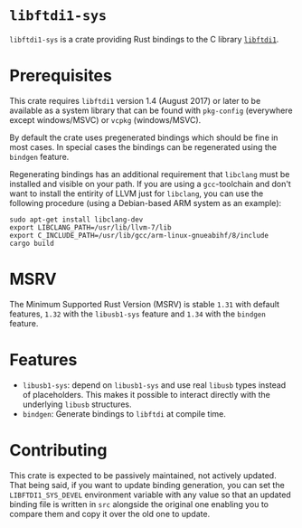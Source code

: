 # `libftdi1-sys`
`libftdi1-sys` is a crate providing Rust bindings to the C library
[`libftdi1`](https://www.intra2net.com/en/developer/libftdi/index.php).

# Prerequisites
This crate requires `libftdi1` version 1.4 (August 2017) or later to be available as a system library
that can be found with `pkg-config` (everywhere except windows/MSVC) or `vcpkg` (windows/MSVC).

By default the crate uses pregenerated bindings which should be fine in most cases.
In special cases the bindings can be regenerated using the `bindgen` feature.

Regenerating bindings has an additional requirement that 
  `libclang` must be installed and visible on your path. If you are using a
  `gcc`-toolchain and don't want to install the entirity of LLVM just for
  `libclang`, you can use the following procedure (using a Debian-based
  ARM system as an example):

  ```
  sudo apt-get install libclang-dev
  export LIBCLANG_PATH=/usr/lib/llvm-7/lib
  export C_INCLUDE_PATH=/usr/lib/gcc/arm-linux-gnueabihf/8/include
  cargo build
  ```

# MSRV
The Minimum Supported Rust Version (MSRV) is stable `1.31` with default features,
`1.32` with the `libusb1-sys` feature
and `1.34` with the `bindgen` feature.

# Features
* `libusb1-sys`: depend on `libusb1-sys` and use real `libusb` types instead of placeholders.
This makes it possible to interact directly with the underlying `libusb` structures.
* `bindgen`: Generate bindings to `libftdi` at compile time.

# Contributing

This crate is expected to be passively maintained, not actively updated.
That being said, if you want to update binding generation,
you can set the `LIBFTDI1_SYS_DEVEL` environment variable with any value
so that an updated binding file is written in `src` alongside the original one
enabling you to compare them and copy it over the old one to update.

